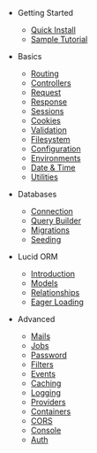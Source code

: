 * Getting Started

  <!-- * [Introduction](introduction.md) -->
  * [Quick Install](install.md)
  * [Sample Tutorial](sample-tutorial.md)

* Basics

  * [Routing](routing.md)
  * [Controllers](controllers.md)
  * [Request](request.md)
  * [Response](response.md)
  * [Sessions](sessions.md)
  * [Cookies](cookies.md)
  * [Validation](validation.md)
  * [Filesystem](filesystem.md)
  * [Configuration](configuration.md)
  * [Environments](environments.md)
  * [Date & Time](moment.md)
  * [Utilities](utilities.md)

* Databases

  * [Connection](db-connection.md)
  * [Query Builder](db-query-builder.md)
  <!-- * [Pagination](db-pagination.md) -->
  * [Migrations](migrations.md)
  * [Seeding](seeding.md)

* Lucid ORM

  * [Introduction](orm-introduction.md)
  * [Models](models.md)
  * [Relationships](relationships.md)
  * [Eager Loading](eager-loading.md)

<!-- * Security -->

  <!-- * [XSS](more-pages.md) -->
  <!-- * [CSRF](custom-navbar.md) -->

* Advanced

  * [Mails](mails.md)
  * [Jobs](jobs.md)
  * [Password](password.md)
  * [Filters](filters.md)
  * [Events](events.md)
  * [Caching](caching.md)
  * [Logging](logging.md)
  * [Providers](providers.md)
  * [Containers](containers.md)
  * [CORS](cors.md)
  * [Console](console.md)
  * [Auth](auth.md)